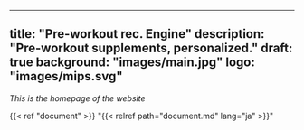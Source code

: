 
---
title: "Pre-workout rec. Engine"
description: "Pre-workout supplements, personalized."
draft: true
background: "images/main.jpg"
logo: "images/mips.svg"
---

*This is the homepage of the website*

{{< ref "document" >}}
"{{< relref path="document.md" lang="ja" >}}"

